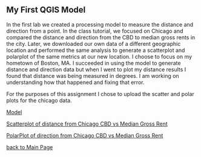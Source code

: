 ## My First QGIS Model

In the first lab we created a processing model to measure the distance and direction from a point. 
In the class tutorial, we focused on Chicago and compared the distance and direction from the CBD to median gross rents in the city. Later, we downloaded our own data of a different geographic location and performed the same analysis to generate a scatterplot and polarplot of the same metrics at our new location. I choose to focus on my hometown of Boston, MA. I succeeded in using the model to generate distance and direction data but when I went to plot my distance results I found that distance was being measured in degrees. I am working on understanding how that happened and fixing that error.

For the purposes of this assignment I chose to upload the scatter and polar plots for the chicago data. 

[Model](distance_from_point.model_9_12.model3) 

[Scatterplot of distance from Chicago CBD vs Median Gross Rent](Scatter_Medgrossre.html) 

[PolarPlot of direction from Chicago CBD vs Median Gross Rent](PolarPlot_direction_Medgrossre.html)

[back to Main Page](index.md)

